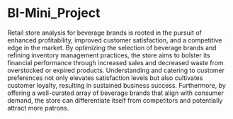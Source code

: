 # BI-Mini_Project
Retail store analysis for beverage brands is rooted in the pursuit of enhanced profitability, 
improved customer satisfaction, and a competitive edge in the market. By optimizing the selection 
of beverage brands and refining inventory management practices, the store aims to bolster its 
financial performance through increased sales and decreased waste from overstocked or expired 
products. Understanding and catering to customer preferences not only elevates satisfaction levels 
but also cultivates customer loyalty, resulting in sustained business success. Furthermore, by 
offering a well-curated array of beverage brands that align with consumer demand, the store can 
differentiate itself from competitors and potentially attract more patrons.
